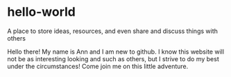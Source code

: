 # hello-world
A place to store ideas, resources, and even share and discuss things with others 

Hello there! My name is Ann and I am new to github. I know this website will not be as interesting looking and such as others, but I strive to do my best under the circumstances! Come join me on this little adventure. 
